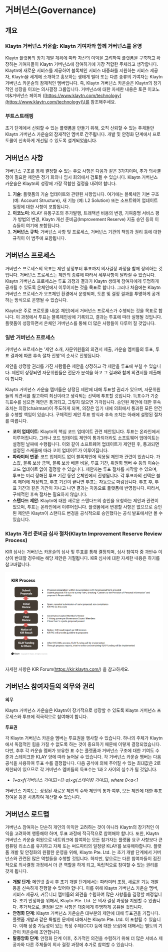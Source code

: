 # 거버넌스(Governance)<a id="governance"></a>

## 개요 <a id="overview"></a>

### Klaytn 거버넌스 카운슬: Klaytn 기여자와 함께 거버넌스를 운영 <a id="klaytn-governance-council-co-governed-by-klaytn-contributors"></a>

Klaytn 플랫폼의 장기 개발 계획에 따라 자신의 이익을 고려하여 플랫폼을 구축하고 확장하는 기여자들이 Klaytn 거버넌스에 참여하기에 가장 적합한 주체라고 생각합니다. Klaytn에 새로운 서비스를 제공하여 블록체인 서비스 대중화를 지원하는 서비스 제공자, Klaytn을 세계에 소개하고 홍보하는 생태계 빌더 또는 다른 종류의 기여자는 Klaytn 거버넌스 카운슬의 잠재적인 멤버입니다. 즉, Klaytn 거버넌스 카운슬은 Klaytn의 장기적인 성장을 이끄는 의사결정 그룹입니다. 거버넌스에 대한 자세한 내용은 토큰 이코노미&거버넌스 페이퍼 \([https://www.klaytn.com/technology](https://www.klaytn.com/technology)\)를 참조해주세요.

### 부트스트래핑 <a id="bootstrapping"></a>

초기 단계에서 신뢰할 수 있는 플랫폼을 만들기 위해, 오직 신뢰할 수 있는 주체들만 Klaytn 거버넌스 카운슬의 잠재적인 멤버로 간주됩니다. 개발 및 안정화 단계에서 프로토콜이 신속하게 개선될 수 있도록 설계되었습니다.

## 거버넌스 사항 <a id="governance-topics"></a>

거버넌스 구조를 통해 결정할 수 있는 주요 사항은 다음과 같은 3가지이며, 추가 의사결정이 필요한 제안은 정기 회의나 임시 회의에서 검토될 수 있습니다. Klaytn 거버넌스 카운슬은 Klaytn의 성장에 가장 적합한 결정을 내려야 합니다.

1. **기술**: 플랫폼의 기술 업데이트와 관련된 사항입니다. 여기에는 블록체인 기본 구조 \(예: Account Structure\), 새 기능 \(예: L2 Solution\) 또는 소프트웨어 업데이트 일정에 대한 사항이 포함됩니다.
2. **이코노미**: KLAY 유통구조의 추가발행, 트래잭션 비용의 변경, 기여증명 서비스 평가 방법의 변경, Klaytn 개선 준비금(Improvement Reserve) 지출 승인 등의 이슈들이 여기에 포함됩니다.
3. **거버넌스 규칙**: 거버넌스 사항 및 프로세스, 거버넌스 기관의 책임과 권리 등에 대한 규칙이 이 범주에 포함됩니다.

## 거버넌스 프로세스 <a id="governance-process"></a>

거버넌스 프로세스의 목표는 제안 상정부터 투표까지 의사결정 과정을 함께 정의하는 것입니다. 거버넌스 프로세스는 제안의 종류에 따라서 세부사항이 달라질 수 있습니다. Klaytn 거버넌스 프로세스는 투표 과정과 결과가 Klaytn 생태계 참여자에게 투명하게 공개될 수 있도록 온체인에서 이루어지는 것을 목표로 합니다. 그러나 처음에는 Klaytn 거버넌스 프로세스가 오프체인 환경에서 운영되며, 토론 및 결정 결과를 투명하게 공개하는 방식으로 운영될 수 있습니다.

Klaytn은 주로 프로토콜 내\(온 체인\)에서 거버넌스 프로세스가 수행되는 것을 목표로 합니다. 이 과정에서 투표는 블록체인상에 기록되고, 결과는 투표에 따라 실행될 것입니다. 플랫폼이 성장하면서 온체인 거버넌스를 통해 더 많은 사항들이 다루어 질 것입니다.

### 일반 거버넌스 프로세스 <a id="general-governance-process"></a>

거버넌스 프로세스는 '제안 소개, 자문위원들의 의견서 제출, 카운슬 멤버들의 투표, 투표 결과에 따른 후속 절차 진행'의 순서로 진행됩니다.

제안을 상정할 권리를 가진 사람들은 제안을 상정하고 각 제안을 투표에 부칠 수 있습니다. 제안이 상정되면 자문위원들은 전문가 분석을 하고 그 결과와 함께 의견서를 제출해야 합니다.

Klaytn 거버넌스 카운슬 멤버들은 상정된 제안에 대해 투표할 권리가 있으며, 자문위원들의 의견서를 참고하여 최선이라고 생각되는 선택에 투표할 것입니다. 득표수가 기준 득표수를 넘으면 제안은 통과되고, 그렇지 않으면 기각됩니다. 승인된 제안에 대한 후속 조치는 의장(chairman)이 주도하게 되며, 의장은 임기 내에 의회에서 통과된 모든 안건을 수행할 책임이 있습니다. 구체적인 제안 투표 방식과 후속 조치는 아래에 설명된 절차를 따릅니다.

* **코어 업데이트**: Klaytn의 핵심 코드 업데이트 관련 제안입니다. 투표는 온라인에서 이루어집니다. 그러나 코드 업데이트 제안이 통과되더라도 소프트웨어 업데이트는 설정된 날짜에 수행됩니다. 이와 같이 소프트웨어 업데이트가 제안된 후, 통과되면 설정된 스케줄에 따라 코어 업데이트가 이루어집니다.
* **파라미터 변경**: 코드 업데이트 없이 블록체인에 적용될 제안과 관련이 있습니다.  가스값, 블록 보상 금액, 블록 보상 배분 비율, 투표 기간, 위원회 멤버 수 등의 이슈는 코드 업데이트 없이 결정할 수 있습니다. 제안자는 투표 절차를 시작할 수 있으며, 투표는 미리 정해진 투표 기간 동안 온체인에서 진행됩니다. 각 투표자의 선택은 블록 헤더에 저장되고, 투표 기간이 끝나면 투표는 자동으로 마감됩니다. 투표 후, 투표 기간과 같은 기간이 지나고 나면 결과는 자동으로 플랫폼에 반영됩니다. 따라서, 구체적인 후속 절차는 필요하지 않습니다.
* **스탠다드 제안**: Klaytn에 대한 새로운 스탠다드의 승인을 요청하는 제안과 관련이 있으며, 투표는 온라인에서 이루어집니다. 플랫폼에서 변경할 사항은 없으므로 승인된 제안은 Klaytn이 스탠다드 변경을 공식적으로 승인했다는 공식 발표에서만 볼 수 있습니다.

### Klaytn 개선 준비금 심사 절차(Klaytn Improvement Reserve Review Process)<a id="klaytn-improvement-reserve-review-process"></a>


KIR 심사는 거버넌스 카운슬의 심사 및 투표를 통해 결정되며, 심사 참여자 중 과반수 이상이 반대할 경우에는 해당 제안은 거절됩니다. KIR 심사에 대한 자세한 내용은 하기를 참고바랍니다.

![kir_process](../images/kir_process.png)

자세한 사항은 KIR Forum(https://kir.klaytn.com/) 을 참고하세요.


## 거버넌스 참여자들의 의무와 권리 <a id="duties-and-rights-of-the-governing-body"></a>

**의무**

Klaytn 거버넌스 카운슬은 Klaytn이 장기적으로 성장할 수 있도록 Klaytn 거버넌스 프로세스와 투표에 적극적으로 참여해야 합니다.

**투표권**

각 Klaytn 거버넌스 카운슬 멤버는 투표권을 행사할 수 있습니다. 하나의 주체가 Klaytn에서 독점적인 힘을 가질 수 없도록 하는 것이 중요하기 때문에 이렇게 결정되었습니다. 다만, 추후 각 카운슬 멤버가 보유한 표 수는 플랫폼과 거버넌스 구조에 대한 기여도 수준과 스테이크한 KLAY 양에 따라 늘어날 수 있습니다. 각 거버넌스 카운슬 멤버는 다음 공식을 사용하여 투표 수를 결정합니다. 다음 공식에 의해 주어질 수 있는 최대값은 2로 제한되어 있으므로 각 거버넌스 멤버들의 득표수는 1과 2 사이의 실수가 될 것입니다.

* _1+α×f\(거버넌스 기여도\)+\(1-α\)×g\(스테이킹 기여도\), where 0&lt;a&lt;1_

거버넌스 기여도는 상정된 새로운 제안의 수와 제안의 통과 여부, 모든 제안에 대한 투표 참여율 등을 사용하여 계산할 수 있습니다.

## 거버넌스 로드맵 <a id="governance-roadmap"></a>

거버넌스 참여자는 단순히 개인의 이익만 고려하는 것이 아니라 Klaytn의 장기적인 이익을 고려하여 행동해야 하며, 투표 과정에 적극적으로 참여해야 합니다. 또한, Klaytn 거버넌스 카운슬 회원으로 네트워크에 참여하는 모든 참가자는 플랫폼 요구 사항보다 큰 컴퓨팅 리소스를 유지하고 자체 또는 써드파티의 일정량 KLAY를 보유해야합니다. 플랫폼 개발 및 안정화의 원활한 운영을 위해, Klaytn Pte. Ltd. 는 초기 개발 단계에서 거버넌스와 관련된 많은 역할들을 수행할 것입니다. 하지만, 앞으로는 다른 참여자들이 점진적으로 의사결정 과정에서 더 큰 역할을 하게 되고, 독립적으로 참여할 수 있는 권리를 갖게 됩니다.

* **개발 단계**: 메인넷 출시 후 초기 개발 단계에서는 파라미터 조정, 새로운 기능 개발 등을 신속하게 진행할 수 있어야 합니다. 이를 위해 Klaytn 거버넌스 카운슬 멤버, 서비스 제공자, 커뮤니티 멤버들의 의견을 수렴하여 많은 사항들을 결정할 예정입니다. 초기 안정화를 위해서, Klaytn Pte. Ltd. 은 의사 결정 과정을 지원할 수 있습니다. 추가적으로, 결정된 모든 사항은 대중에게 투명하게 공유될 것입니다.
* **안정화 단계**: Klaytn 거버넌스 카운슬은 대부분의 제안에 대해 투표권을 가집니다. 플랫폼 개발과 같은 특별한 문제에 대해서는 Klaytn Pte. Ltd. 이 포함될 수 있습니다. 이해 상충 가능성이 있는 특정 주제\(CCO 등에 대한 보상\)에 대해서는 별도의 기관이 카운슬에 조언합니다.
* **탈중앙화 단계**: 안정화 단계 이후, 추가적인 의견을 수렴하기 위해 더 많은 서비스 제공자와 다른 주체들이 의사 결정 과정에 추가로 참여할 수 있습니다.
